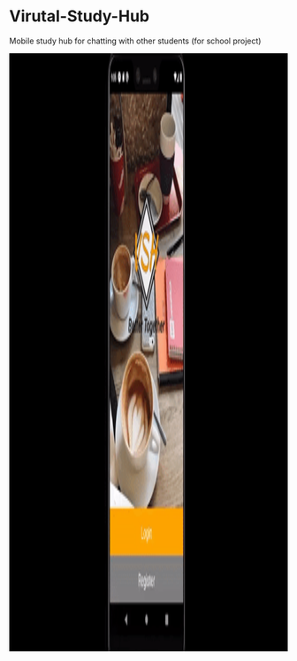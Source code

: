 # Virutal-Study-Hub
Mobile study hub for chatting with other students (for school project)

<img src="/media/COMP_370_App_demonstration_Group_3.gif" height="1080" width="1920">

